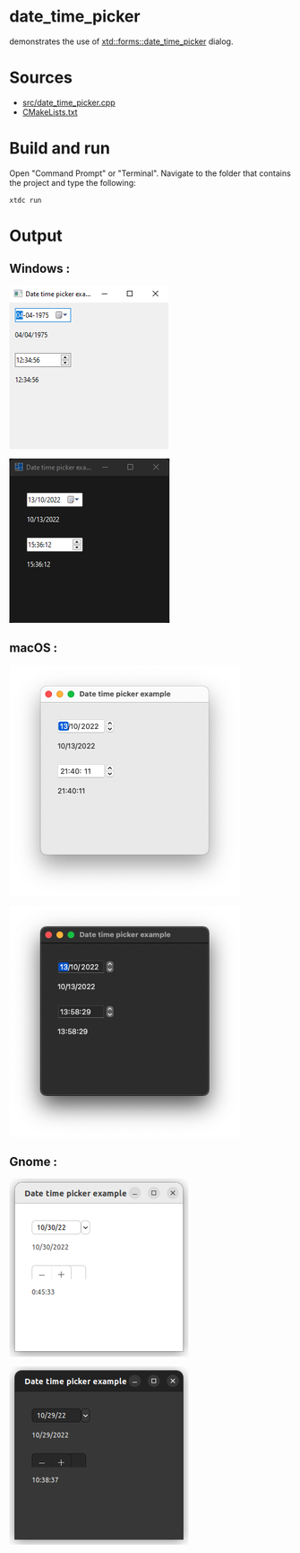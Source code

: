 # date_time_picker

demonstrates the use of [xtd::forms::date_time_picker](https://codedocs.xyz/gammasoft71/xtd/classxtd_1_1forms_1_1date__time__picker.html) dialog.

# Sources

* [src/date_time_picker.cpp](src/date_time_picker.cpp)
* [CMakeLists.txt](CMakeLists.txt)

# Build and run

Open "Command Prompt" or "Terminal". Navigate to the folder that contains the project and type the following:

```shell
xtdc run
```

# Output

## Windows :

![Screenshot](../../../../docs/pictures/examples/date_time_picker_w.png)

![Screenshot](../../../../docs/pictures/examples/date_time_picker_wd.png)

## macOS :

![Screenshot](../../../../docs/pictures/examples/date_time_picker_m.png)

![Screenshot](../../../../docs/pictures/examples/date_time_picker_md.png)

## Gnome :

![Screenshot](../../../../docs/pictures/examples/date_time_picker_g.png)

![Screenshot](../../../../docs/pictures/examples/date_time_picker_gd.png)
